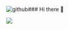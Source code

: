 ![github](https://github.com/rillyyy/rillyyy/assets/121253398/32e44f45-052d-4eb0-b0e4-415d321177b8)### Hi there 👋

<!--
**rillyyy/rillyyy** is a ✨ _special_ ✨ repository because its `README.md` (this file) appears on your GitHub profile.

Here are some ideas to get you started:

- 🔭 I’m currently working on ...
- 🌱 I’m currently learning ...
- 👯 I’m looking to collaborate on ...
- 🤔 I’m looking for help with ...
- 💬 Ask me about ...
- 📫 How to reach me: ...
- 😄 Pronouns: ...
- ⚡ Fun fact: ...
-->


<img src="https://img.shields.io/badge/TEXT-COLOR?style=flat&logo=GitHub&logoColor=181717" />
